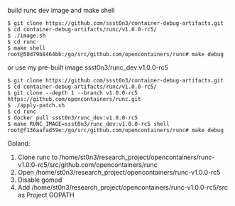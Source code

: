 build runc dev image and make shell

```
$ git clone https://github.com/ssst0n3/container-debug-artifacts.git
$ cd container-debug-artifacts/runc/v1.0.0-rc5/
$ ./image.sh
$ cd runc
$ make shell
root@50d79b8464bb:/go/src/github.com/opencontainers/runc# make debug
```

or use my pre-built image ssst0n3/runc_dev:v1.0.0-rc5

```
$ git clone https://github.com/ssst0n3/container-debug-artifacts.git
$ cd container-debug-artifacts/runc/v1.0.0-rc5/
$ git clone --depth 1 --branch v1.0.0-rc5 https://github.com/opencontainers/runc.git
$ ./apply-patch.sh
$ cd runc
$ docker pull ssst0n3/runc_dev:v1.0.0-rc5
$ make RUNC_IMAGE=ssst0n3/runc_dev:v1.0.0-rc5 shell
root@f136aafad59e:/go/src/github.com/opencontainers/runc# make debug
```

Goland:

1. Clone runc to /home/st0n3/research_project/opencontainers/runc-v1.0.0-rc5/src/github.com/opencontainers/runc
2. Open /home/st0n3/research_project/opencontainers/runc-v1.0.0-rc5
3. Disable gomod
4. Add /home/st0n3/research_project/opencontainers/runc-v1.0.0-rc5/src as Project GOPATH